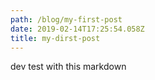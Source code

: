 ```yaml
---
path: /blog/my-first-post
date: 2019-02-14T17:25:54.058Z
title: my-dirst-post
---
```

dev test with this markdown

